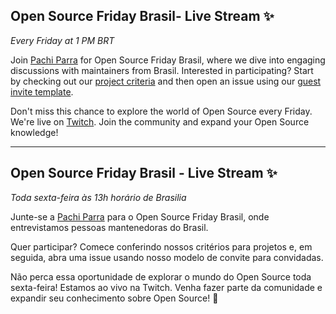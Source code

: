 
## Open Source Friday Brasil- Live Stream ✨
_Every Friday at 1 PM BRT_

Join [Pachi Parra](https://www.instagram.com/pachicodes/) for Open Source Friday Brasil, where we dive into engaging discussions with maintainers from Brasil. 
Interested in participating? Start by checking out our [project criteria](https://github.com/githubevents/open-source-friday/blob/main/admin/project-criteria.md) and then open an issue using our [guest invite template](https://github.com/githubevents/open-source-friday/issues/new?template=osf-guest-invite.yml&assignees=AndreaGriffiths11%2CLadyKerr&labels=open-source%2Copen-source-friday%2Cpending%2Ctwitch).

Don't miss this chance to explore the world of Open Source every Friday. We're live on [Twitch](https://www.twitch.tv/githubbrasil). 
Join the community and expand your Open Source knowledge!


---
## Open Source Friday Brasil - Live Stream ✨
_Toda sexta-feira às 13h horário de Brasilia_

Junte-se a [Pachi Parra](https://www.instagram.com/pachicodes/) para o  Open Source Friday Brasil, onde entrevistamos pessoas mantenedoras do Brasil.

Quer participar? Comece conferindo nossos critérios para projetos e, em seguida, abra uma issue usando nosso modelo de convite para convidadas.

Não perca essa oportunidade de explorar o mundo do Open Source toda sexta-feira! Estamos ao vivo na Twitch.
Venha fazer parte da comunidade e expandir seu conhecimento sobre Open Source! 🚀

